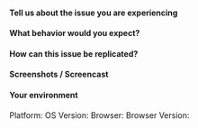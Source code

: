 #### Tell us about the issue you are experiencing


#### What behavior would you expect?


#### How can this issue be replicated?


#### Screenshots / Screencast


#### Your environment

Platform:
OS Version:
Browser:
Browser Version: